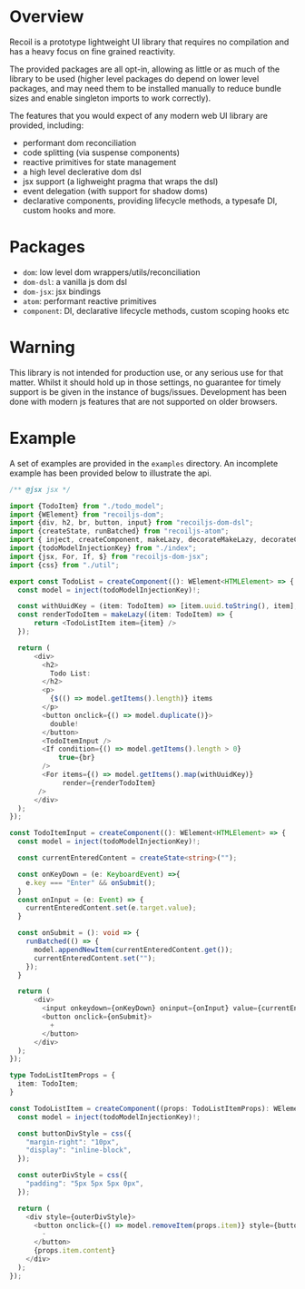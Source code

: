 # Overview

Recoil is a prototype lightweight UI library that requires no compilation and has a heavy focus on fine grained reactivity. 

The provided packages are all opt-in, allowing as little or as much of the library to be used (higher level packages do depend on lower level packages, and may need them to be installed manually to reduce bundle sizes and enable singleton imports to work correctly).

The features that you would expect of any modern web UI library are provided, including:
- performant dom reconciliation
- code splitting (via suspense components)
- reactive primitives for state management
- a high level declerative dom dsl
- jsx support (a lighweight pragma that wraps the dsl)
- event delegation (with support for shadow doms)
- declarative components, providing lifecycle methods, a typesafe DI, custom hooks and more.

# Packages
- `dom`: low level dom wrappers/utils/reconciliation
- `dom-dsl`: a vanilla js dom dsl
- `dom-jsx`: jsx bindings 
- `atom`: performant reactive primitives 
- `component`: DI, declarative lifecycle methods, custom scoping hooks etc

# Warning 

This library is not intended for production use, or any serious use for that matter. Whilst it should hold up in those settings, no guarantee for timely support is be given in the instance of bugs/issues. Development has been done with modern js features that are not supported on older browsers.

# Example

A set of examples are provided in the `examples` directory. An incomplete example has been provided below to illustrate the api.

```ts
/** @jsx jsx */

import {TodoItem} from "./todo_model";
import {WElement} from "recoiljs-dom";
import {div, h2, br, button, input} from "recoiljs-dom-dsl";
import {createState, runBatched} from "recoiljs-atom";
import { inject, createComponent, makeLazy, decorateMakeLazy, decorateCreateComponent } from "recoiljs-component";
import {todoModelInjectionKey} from "./index";
import {jsx, For, If, $} from "recoiljs-dom-jsx";
import {css} from "./util";

export const TodoList = createComponent((): WElement<HTMLElement> => {
  const model = inject(todoModelInjectionKey)!;

  const withUuidKey = (item: TodoItem) => [item.uuid.toString(), item];
  const renderTodoItem = makeLazy((item: TodoItem) => {
      return <TodoListItem item={item} />
  });

  return (
      <div>
        <h2>
          Todo List:
        </h2>
        <p>
          {$(() => model.getItems().length)} items
        </p>
        <button onclick={() => model.duplicate()}>
          double!
        </button>
        <TodoItemInput />
        <If condition={() => model.getItems().length > 0}
            true={br}
        />
        <For items={() => model.getItems().map(withUuidKey)}
             render={renderTodoItem}
       />
      </div>
  );
});

const TodoItemInput = createComponent((): WElement<HTMLElement> => {
  const model = inject(todoModelInjectionKey)!;

  const currentEnteredContent = createState<string>("");

  const onKeyDown = (e: KeyboardEvent) =>{
    e.key === "Enter" && onSubmit();
  }
  const onInput = (e: Event) => {
    currentEnteredContent.set(e.target.value);
  }

  const onSubmit = (): void => {
    runBatched(() => {
      model.appendNewItem(currentEnteredContent.get());
      currentEnteredContent.set("");
    });
  }

  return (
      <div>
        <input onkeydown={onKeyDown} oninput={onInput} value={currentEnteredContent}/>
        <button onclick={onSubmit}>
          +
        </button>
      </div>
  );
});

type TodoListItemProps = {
  item: TodoItem;
}

const TodoListItem = createComponent((props: TodoListItemProps): WElement<HTMLElement> => {
  const model = inject(todoModelInjectionKey)!;

  const buttonDivStyle = css({
    "margin-right": "10px",
    "display": "inline-block",
  });

  const outerDivStyle = css({
    "padding": "5px 5px 5px 0px",
  });

  return (
    <div style={outerDivStyle}>
      <button onclick={() => model.removeItem(props.item)} style={buttonDivStyle}>
        -
      </button>
      {props.item.content}
    </div>
  );
});

```
